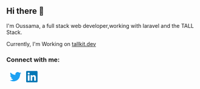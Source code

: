 ## Hi there  👋
I'm Oussama, a full stack web developer,working with laravel and the TALL Stack.

Currently, I'm Working on [tallkit.dev](https://tallkit.dev)


### Connect with me:

[<img  align="left" style="margin-left: 5px; display: inline-block; padding: 4px" alt="HTML Guide" title="Twitter profile"  src="https://raw.githubusercontent.com/ousid/ousid/b478675aec391f0eb3cc35b7ec594660254b9378/social/twitter.svg" width="30px" height="30px" >](https://twitter.com/sky_0xs)

[<img  align="left" style="margin-left: 5px; display: inline-block; padding: 4px" alt="HTML Guide" title="Linkedin Profile"  src="https://raw.githubusercontent.com/ousid/ousid/b478675aec391f0eb3cc35b7ec594660254b9378/social/linkedin.svg" width="30px" height="30px" >](https://www.linkedin.com/in/sid-oussama-930461137/)


